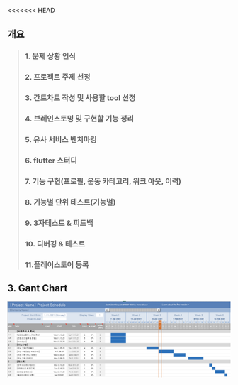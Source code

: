 <<<<<<< HEAD

## 개요
 > ### 1. 문제 상황 인식 
 > ### 2. 프로젝트 주제 선정
 > ### 3. 간트차트 작성 및 사용할 tool 선정
 > ### 4. 브레인스토밍 및 구현할 기능 정리
 > ### 5. 유사 서비스 벤치마킹
 > ### 6. flutter 스터디
 > ### 7. 기능 구현(프로필, 운동 카테고리, 워크 아웃, 이력)
 > ### 8. 기능별 단위 테스트(기능별)
 > ### 9. 3자테스트 & 피드백
 > ### 10. 디버깅 & 테스트
 > ### 11.플레이스토어 등록

## 3. Gant Chart

![gant](gant.png)

